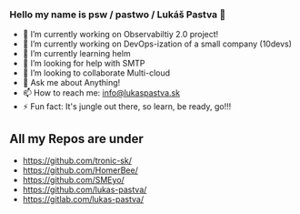 ### Hello my name is psw / pastwo / Lukáš Pastva 👋

- 🔭 I’m currently working on Observabiltiy 2.0 project!
- 🔭 I’m currently working on DevOps-ization of a small company (10devs)
- 🌱 I’m currently learning helm
- 🤔 I’m looking for help with SMTP
- 👯 I’m looking to collaborate Multi-cloud
- 💬 Ask me about Anything!
- 📫 How to reach me: info@lukaspastva.sk
- ⚡ Fun fact: It's jungle out there, so learn, be ready, go!!!
 

## All my Repos are under 
 - https://github.com/tronic-sk/
 - https://github.com/HomerBee/
 - https://github.com/SMEyo/
 - https://github.com/lukas-pastva/
 - https://gitlab.com/lukas-pastva/
 
